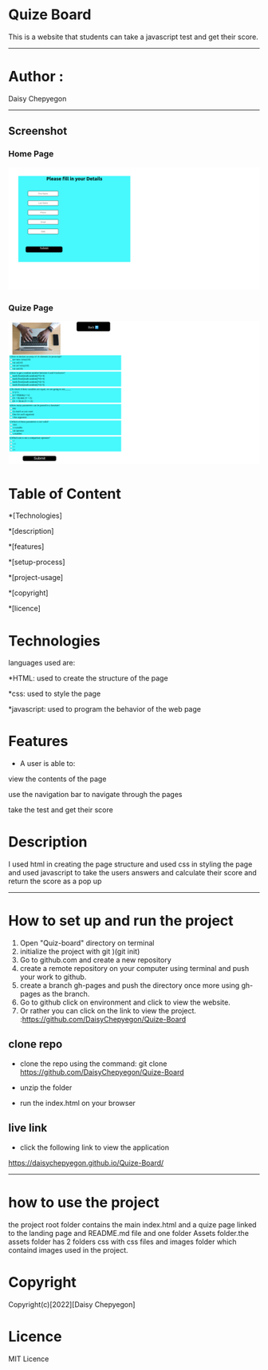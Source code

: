 # Quize Board

This is a website that students can take a javascript test and get their score.

---
# Author : 
Daisy Chepyegon

---

## Screenshot

### Home Page
![image](/assets/images/quiz1.png)

### Quize Page
![image](/assets/images/quiz2.png)


# Table of Content
*[Technologies]

*[description]

*[features]

*[setup-process]

*[project-usage]

*[copyright]

*[licence]

# Technologies

languages used are:

*HTML: used to create the structure of the page

*css: used to style the page

*javascript: used to program the behavior of the web page

# Features

* A user is able to:

view the contents of the page

use the navigation bar to navigate through the pages

take the test and get their score

# Description

I used html in creating the page structure and used css in styling the page
and used javascript to take the users answers and calculate their score and return the score as a pop up

---
# How to set up and run the project
1.  Open "Quiz-board" directory on terminal
2. initialize the project with git )(git init)
3. Go to github.com and create a new repository
4. create a remote repository on your computer using terminal and push your work to github.
5. create a branch gh-pages and push the directory once more using gh-pages as the branch.
6. Go to github click on environment and click to view the website.
7. Or rather you can click on the link to view the project. :https://github.com/DaisyChepyegon/Quize-Board


## clone repo

* clone the repo using the command: git clone 
https://github.com/DaisyChepyegon/Quize-Board

* unzip the folder 

* run the index.html on your browser

## live link

* click the following link to view the application

 https://daisychepyegon.github.io/Quize-Board/

---

# how to use the project

the project root folder contains the main index.html and a quize page linked to the landing page and README.md file and one folder Assets folder.the assets folder has 2 folders css with css files and images folder which containd images used in the project.

# Copyright

Copyright(c)[2022][Daisy Chepyegon]

# Licence

MIT Licence